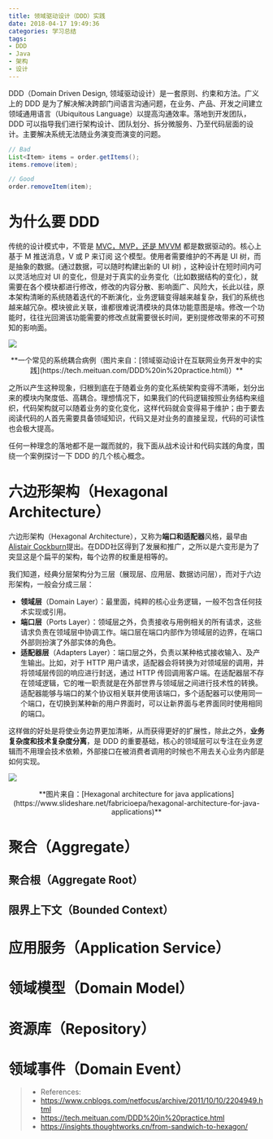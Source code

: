 ```yaml
---
title: 领域驱动设计（DDD）实践
date: 2018-04-17 19:49:36
categories: 学习总结
tags:
- DDD
- Java
- 架构
- 设计
---
```


DDD（Domain Driven Design, 领域驱动设计）是一套原则、约束和方法。广义上的 DDD 是为了解决解决跨部门间语言沟通问题，在业务、产品、开发之间建立领域通用语言（Ubiquitous Language）以提高沟通效率。落地到开发团队，DDD 可以指导我们进行架构设计、团队划分、拆分微服务、乃至代码层面的设计。主要解决系统无法随业务演变而演变的问题。

```java
// Bad
List<Item> items = order.getItems();
items.remove(item);

// Good
order.removeItem(item);
```

# 为什么要 DDD

传统的设计模式中，不管是 [MVC，MVP，还是 MVVM](http://www.ruanyifeng.com/blog/2015/02/mvcmvp_mvvm.html) 都是数据驱动的。核心上基于 M 推送消息，V 或 P 来订阅 这个模型。使用者需要维护的不再是 UI 树，而是抽象的数据。(通过数据，可以随时构建出新的 UI 树) ，这种设计在短时间内可以灵活地应对 UI 的变化，但是对于真实的业务变化（比如数据结构的变化），就需要在各个模块都进行修改，修改的内容分散、影响面广、风险大，长此以往，原本架构清晰的系统随着迭代的不断演化，业务逻辑变得越来越复杂，我们的系统也越来越冗杂。模块彼此关联，谁都很难说清模块的具体功能意图是啥。修改一个功能时，往往光回溯该功能需要的修改点就需要很长时间，更别提修改带来的不可预知的影响面。

![](https://tech.meituan.com/img/ddd-in-practice/%E6%9C%8D%E5%8A%A1%E8%80%A6%E5%90%88.svg)

<center>**一个常见的系统耦合病例（图片来自：[领域驱动设计在互联网业务开发中的实践](https://tech.meituan.com/DDD%20in%20practice.html)）**</center>

之所以产生这种现象，归根到底在于随着业务的变化系统架构变得不清晰，划分出来的模块内聚度低、高耦合。理想情况下，如果我们的代码逻辑按照业务结构来组织，代码架构就可以随着业务的变化变化，这样代码就会变得易于维护；由于要去阅读代码的人首先需要具备领域知识，代码又是对业务的直接呈现，代码的可读性也会极大提高。

任何一种理念的落地都不是一蹴而就的，我下面从战术设计和代码实践的角度，围绕一个案例探讨一下 DDD 的几个核心概念。

# 六边形架构（Hexagonal Architecture）

六边形架构（Hexagonal Architecture），又称为**端口和适配器**风格，最早由[Alistair Cockburn](http://alistair.cockburn.us/Hexagonal+architecture)提出。在DDD社区得到了发展和推广，之所以是六变形是为了突显这是个扁平的架构，每个边界的权重是相等的。

我们知道，经典分层架构分为三层（展现层、应用层、数据访问层），而对于六边形架构，一般会分成三层：

- **领域层**（Domain Layer）：最里面，纯粹的核心业务逻辑，一般不包含任何技术实现或引用。
- **端口层**（Ports Layer）：领域层之外，负责接收与用例相关的所有请求，这些请求负责在领域层中协调工作。端口层在端口内部作为领域层的边界，在端口外部则扮演了外部实体的角色。
- **适配器层**（Adapters Layer）：端口层之外，负责以某种格式接收输入、及产生输出。比如，对于 HTTP 用户请求，适配器会将转换为对领域层的调用，并将领域层传回的响应进行封送，通过 HTTP 传回调用客户端。在适配器层不存在领域逻辑，它的唯一职责就是在外部世界与领域层之间进行技术性的转换。适配器能够与端口的某个协议相关联并使用该端口，多个适配器可以使用同一个端口，在切换到某种新的用户界面时，可以让新界面与老界面同时使用相同的端口。

这样做的好处是将使业务边界更加清晰，从而获得更好的扩展性，除此之外，**业务复杂度和技术复杂度分离**，是 DDD 的重要基础，核心的领域层可以专注在业务逻辑而不用理会技术依赖，外部接口在被消费者调用的时候也不用去关心业务内部是如何实现。

![](https://image.slidesharecdn.com/javadev-hexagonalarchitectureforjavaapplications-150202062634-conversion-gate01/95/hexagonal-architecture-for-java-applications-10-638.jpg?cb=1423245064)

<center>**图片来自：[Hexagonal architecture for java applications](https://www.slideshare.net/fabricioepa/hexagonal-architecture-for-java-applications)**</center>

# 聚合（Aggregate）

## 聚合根（Aggregate Root）

## 限界上下文（Bounded Context）

# 应用服务（Application Service）

# 领域模型（Domain Model）

# 资源库（Repository）

# 领域事件（Domain Event）



> * References:
> * <https://www.cnblogs.com/netfocus/archive/2011/10/10/2204949.html>
> * <https://tech.meituan.com/DDD%20in%20practice.html>
> * <https://insights.thoughtworks.cn/from-sandwich-to-hexagon/>